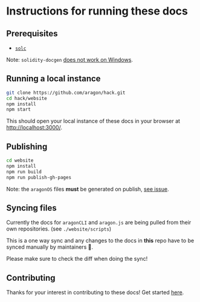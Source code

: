 # Instructions for running these docs

## Prerequisites

- [`solc`](https://github.com/ethereum/solidity/releases)

Note: `solidity-docgen` [does not work on Windows](https://github.com/OpenZeppelin/solidity-docgen/issues/22).

## Running a local instance

```sh
git clone https://github.com/aragon/hack.git
cd hack/website
npm install
npm start
```

This should open your local instance of these docs in your browser at <http://localhost:3000/>.

## Publishing

```sh
cd website
npm install
npm run build
npm run publish-gh-pages
```

Note: the `aragonOS` files **must** be generated on publish, [see issue](https://github.com/aragon/hack/issues/116).

## Syncing files

Currently the docs for `aragonCLI` and `aragon.js` are being pulled from their own repositories.
(see `./website/scripts`)

This is a one way sync and any changes to the docs in **this** repo have to be synced manually by
maintainers 🤔.

Please make sure to check the diff when doing the sync!

## Contributing

Thanks for your interest in contributing to these docs!
Get started [here](https://github.com/aragon/hack/blob/master/CONTRIBUTING.md).
